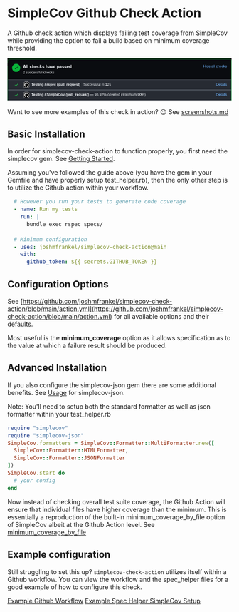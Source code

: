 # SimpleCov Github Check Action

A Github check action which displays failing test coverage from SimpleCov while providing the option
to fail a build based on minimum coverage threshold.

![Github PR Check UI](img/simple-cov-check-basic.png)

Want to see more examples of this check in action? :wink: See [screenshots.md](/screenshots.md)

## Basic Installation
In order for simplecov-check-action to function properly, you first need the simplecov gem. See [Getting Started](https://github.com/simplecov-ruby/simplecov#getting-started).

Assuming you've followed the guide above (you have the gem in your Gemfile and have properly setup test_helper.rb), then the only other step is to utilize the Github action within your workflow.

```yml
  # However you run your tests to generate code coverage
  - name: Run my tests
    run: |
      bundle exec rspec specs/

  # Minimum configuration
  - uses: joshmfrankel/simplecov-check-action@main
    with:
      github_token: ${{ secrets.GITHUB_TOKEN }}
```

## Configuration Options
See [https://github.com/joshmfrankel/simplecov-check-action/blob/main/action.yml](https://github.com/joshmfrankel/simplecov-check-action/blob/main/action.yml) for all available options and their defaults.

Most useful is the **minimum_coverage** option as it allows specification as to the value at which a failure result should be produced.

## Advanced Installation
If you also configure the simplecov-json gem there are some additional benefits. See [Usage](https://github.com/vicentllongo/simplecov-json#usage) for simplecov-json.

Note: You'll need to setup both the standard formatter as well as json formatter within your test_helper.rb

```ruby
require "simplecov"
require "simplecov-json"
SimpleCov.formatters = SimpleCov::Formatter::MultiFormatter.new([
  SimpleCov::Formatter::HTMLFormatter,
  SimpleCov::Formatter::JSONFormatter
])
SimpleCov.start do
  # your config
end
```

Now instead of checking overall test suite coverage, the Github Action will ensure that individual files have higher coverage than the minimum. This is essentially a reproduction of the built-in minimum_coverage_by_file option of SimpleCov albeit at the Github Action level. See [minimum_coverage_by_file](https://github.com/simplecov-ruby/simplecov#minimum-coverage-by-file)

## Example configuration

Still struggling to set this up? `simplecov-check-action` utilizes itself within a Github workflow. You can view the workflow and the spec_helper files for a good example of how to configure this check.

[Example Github Workflow](/.github/workflows/testing.yml)
[Example Spec Helper SimpleCov Setup](/specs/spec_helper.rb)
